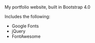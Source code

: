 My portfolio website, built in Bootstrap 4.0 

Includes the following:

<ul>
    <li>Google Fonts</li>
    <li>jQuery</li>
    <li>FontAwesome</li>

</ul>
